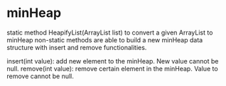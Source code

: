 # minHeap

static method HeapifyList(ArrayList<Integer> list) to convert a given ArrayList to minHeap
non-static methods are able to build a new minHeap data structure with insert and remove functionalities.

insert(int value): add new element to the minHeap. New value cannot be null.
remove(int value): remove certain element in the minHeap. Value to remove cannot be null.
